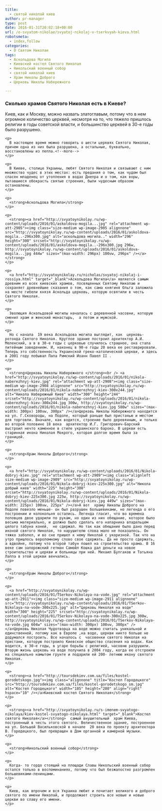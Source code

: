 ```yaml
---
title:
  - святой николай киев
author: pr-manager
type: post
date: 2016-01-31T20:02:18+00:00
url: /o-svyatom-nikolae/svyatoj-nikolaj-v-tserkvyah-kieva.html
robotsmeta:
  - index,follow
categories:
  - О Святом Николае
tags:
  - Аскольдова Могила
  - Киевский костел Святого Николая
  - Никольский военный собор
  - святой николай киев
  - Храм Николы Доброго
  - Церковь Николы Набережного

---
```

<div id="page_content">
  <h3>
    Сколько храмов Святого Николая есть в Киеве?
  </h3>
  
  <div>
    <p>
      Киев, как и Москву, можно назвать златоглавым, потому что в нем огромное количество церквей, несмотря на то, что тяжело пришлось религии в годы советской власти, и большинство церквей в 30-е годы было разрушено.
    </p>
    
    <p>
      В настоящее время можно говорить о шести церквях Святого Николая, причем одна из них была разрушена, а остальные, буквально, восстановлены из пепла.<!--more-->
    </p>
    
    <p>
      В Киеве, столице Украины, любят Святого Николая и связывают с ним множество чудес в этих местах: есть предания о том, как чудом был спасен младенец от утопления в водах Днепра и о том, как воры, пытавшиеся обокрасть святые строения, были чудесным образом остановлены.
    </p>
    
    <p>
      <strong>Аскольдова Могила</strong>
    </p>
    
    <p>
      <strong><a href="http://svyatoynikolay.ru/wp-content/uploads/2016/01/askoldova-mogila...jpg" rel="attachment wp-att-2905"><img class="size-medium wp-image-2905 alignnone" src="http://svyatoynikolay.ru/wp-content/uploads/2016/01/askoldova-mogila..-296x300.jpg" alt="аскольдова могила.." width="296" height="300" srcset="http://svyatoynikolay.ru/wp-content/uploads/2016/01/askoldova-mogila..-296x300.jpg 296w, http://svyatoynikolay.ru/wp-content/uploads/2016/01/askoldova-mogila...jpg 444w" sizes="(max-width: 296px) 100vw, 296px" /></a></strong>
    </p>
    
    <p>
      <a href="http://svyatoynikolay.ru/nicholas/svyatoj-nikolaj-i-rossiya.html" target="_blank">Аскольдова Могила</a> является самым древним из всех киевских храмов, посвященных Святому Николаю и сохраняет древнейшие сказания о том, как сама княгиня Ольга заложила на месте гибели князя Аскольда церковь, которую освятили в честь Святого Николая.
    </p>
    
    <p>
      Эволюция Аскольдовой могилы началась с деревянной часовни, которую сменил храм и женский монастырь,  а потом и мужской.
    </p>
    
    <p>
      Но с начала  19 века Аскольдова могила выглядит, как  церковь-ротонда Святого Николая. Круглое здание построил архитектор А.И. Меленский, а в в 30-е годы с церковью случилось страшное, она стала питейным заведением. И, наконец в 90-е годы 20 века ее реставрировали. Теперь это собственность Украинской греко-католической церкви, и здесь в 2001 году побывал Папа Римский Иоанн Павел ІІ .
    </p>
    
    <p>
      <strong>Церковь Николы Набережного </strong><br /> <a href="http://svyatoynikolay.ru/wp-content/uploads/2016/01/nikola-naberezhnyj-kiev.jpg" rel="attachment wp-att-2908"><img class="size-medium wp-image-2908 alignnone" src="http://svyatoynikolay.ru/wp-content/uploads/2016/01/nikola-naberezhnyj-kiev-300x244.jpg" alt="Никола Набережный Киев" width="300" height="244" srcset="http://svyatoynikolay.ru/wp-content/uploads/2016/01/nikola-naberezhnyj-kiev-300x244.jpg 300w, http://svyatoynikolay.ru/wp-content/uploads/2016/01/nikola-naberezhnyj-kiev.jpg 580w" sizes="(max-width: 300px) 100vw, 300px" /></a>Церковь Николы Набережного находится на ул. Г.Сковороды, на Подоле, который раньше был пристанью и местом для торговли. Вначале, как водится, строение было деревянным, и только во второй половине 18 века  архитектор И.Г. Григорович-Барский  выстроил нечто каменное в стиле украинского бароко. В церкви есть  старинная икона Николая Мокрого, которая долгое время была за границей.
    </p>
    
    <p>
      <strong>Храм Николы Доброго</strong>
    </p>
    
    <p>
      <a href="http://svyatoynikolay.ru/wp-content/uploads/2016/01/Nikola-dobryj-kiev.jpg" rel="attachment wp-att-2909"><img class="alignleft size-medium wp-image-2909" src="http://svyatoynikolay.ru/wp-content/uploads/2016/01/Nikola-dobryj-kiev-225x300.jpg" alt="Никола добрый киев" width="225" height="300" srcset="http://svyatoynikolay.ru/wp-content/uploads/2016/01/Nikola-dobryj-kiev-225x300.jpg 225w, http://svyatoynikolay.ru/wp-content/uploads/2016/01/Nikola-dobryj-kiev.jpg 449w" sizes="(max-width: 225px) 100vw, 225px" /></a>А вот  храму Николы Доброго на Подоле повезло меньше- он был разрушен большевиками, но легенда о его построении и колокольня остались. Легенда гласит, что во времена половцев двое ударили по рукам, но один из них обещание, которое было весьма материально, и должно было сделать его напарника владельцем целого табуна коней,  не сдержал. Но так как обещание было дано перед иконой святого Николая, то нарушителю слова мало не показалось. Он тяжко заболел, и во сне пришел к нему Николай с укоризной. Так что на утро пришлось вероломному слово свое сдержать. Да не просто сдержать, а вдвойне, потому что второй табун пошел на строительство храма. В 16 веке сам запорожский гетман Самойл Кошка дал деньги на новое строительство и церкви и больницы при ней. Михаил Булгаков и Татьяна Лаппа в этой церкви венчались.
    </p>
    
    <p>
      <strong>Храм Николы Доброго</strong>
    </p>
    
    <p>
      <a href="http://svyatoynikolay.ru/wp-content/uploads/2016/01/TSerkov-Nikolaya-na-vode.jpg" rel="attachment wp-att-2911"><img class="size-medium wp-image-2911 alignnone" src="http://svyatoynikolay.ru/wp-content/uploads/2016/01/TSerkov-Nikolaya-na-vode-300x225.jpg" alt="Церковь Николая на воде" width="300" height="225" srcset="http://svyatoynikolay.ru/wp-content/uploads/2016/01/TSerkov-Nikolaya-na-vode-300x225.jpg 300w, http://svyatoynikolay.ru/wp-content/uploads/2016/01/TSerkov-Nikolaya-na-vode.jpg 604w" sizes="(max-width: 300px) 100vw, 300px" /></a>Церковь Николая Чудотворца на воде можно считать уникальной и единственной, потому как в Европе ,на воде, церкви никто больше не додумался построить. Все началось с  часовенки святого Николая на пристани, которую построило Киевское общество спасения на водах. Как водится, в 30-е годы, в угаре борьбы с религией, часовню разрушили. Вторую жизнь церковь на воде получила в 2004 году, когда ее отстроили на специально намытом грунте и подарили ей 200- летнюю икону святого Николая.
    </p>
    
    <p>
      <strong><a href="http://toursdekiev.com.ua/files/kostel-gorodetskogo.jpg"><img class="alignnone" title="Костел Городецкого" src="http://toursdekiev.com.ua/files/kostel-gorodetskogo_sm.jpg" alt="Костел Городецкого" width="185" height="280" align="right" hspace="10" /></a>Киевский костел Святого Николая</strong>
    </p>
    
    <p>
      <strong><a href="http://svyatoynikolay.ru/s-imenem-svyatogo-nikolaya/kiev-kostel-svyatogo-nikolaya.html" target="_blank">Костел святого Николая</a></strong>  самый внушительный  храм Киева, построенный в честь этого святого. Величественное здание, построенное на ул. Большой Васильковской в начале  20 века по проекту архитектора В. Городецкого, был превращен в Дом органной и камерной музыки.
    </p>
    
    <p>
      <strong>Никольский военный собор</strong>
    </p>
    
    <p>
      Когда- то гордо стоящий на площади Славы Никольский военный собор остался только в воспоминаниях, потому что был безжалостно разгромлен большевиками-ленинцами.
    </p>
    
    <p>
      Киев, как впрочем и вся Украина любит и почитает великого и доброго святого по имени Николай, и продолжает строить все новые и новые церкви во славу его имени.
    </p>
  </div>
</div>

<!--more-->

<!--more-->

<!--more-->

<!--more-->

<!--more-->

<!--more-->

<!--more-->

<!--more-->

<!--more-->

<!--more-->

<div class="center_container">
</div>